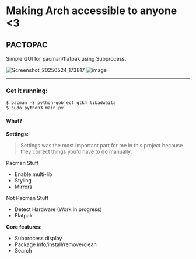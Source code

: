 # Making Arch accessible to anyone <3

## PACTOPAC
Simple GUI for pacman/flatpak using Subprocess.

![Screenshot_20250524_173817](https://github.com/user-attachments/assets/377cad96-f707-497a-9729-c949c9626663)
![image](https://github.com/user-attachments/assets/f9e196b8-49d4-452c-8479-205069277ae0)

---

### Get it running:
```
$ pacman -S python-gobject gtk4 libadwaita
$ sudo python3 main.py
``` 

#### What?

**Settings:**
> Settings was the most important part for me in this project because they correct things you'd have to do manually.

Pacman Stuff
- Enable multi-lib
- Styling
- Mirrors

Not Pacman Stuff
- Detect Hardware (Work in progress)
- Flatpak

**Core features:**

- Subprocess display
- Package info/install/remove/clean
- Search
